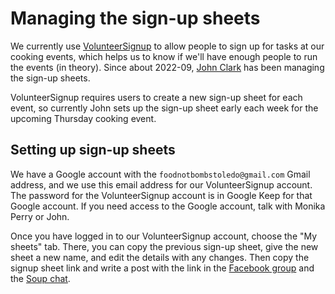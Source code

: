 # Managing the sign-up sheets

We currently use [VolunteerSignup](https://volunteersignup.org/) to allow people to sign up for tasks at our cooking events, which helps us to know if we'll have enough people to run the events (in theory).  Since about 2022-09, [John Clark](mailto:john.l.clark@gmail.com) has been managing the sign-up sheets.

VolunteerSignup requires users to create a new sign-up sheet for each event, so currently John sets up the sign-up sheet early each week for the upcoming Thursday cooking event.

## Setting up sign-up sheets

We have a Google account with the `foodnotbombstoledo@gmail.com` Gmail address, and we use this email address for our VolunteerSignup account.  The password for the VolunteerSignup account is in Google Keep for that Google account.  If you need access to the Google account, talk with Monika Perry or John.

Once you have logged in to our VolunteerSignup account, choose the "My sheets" tab.  There, you can copy the previous sign-up sheet, give the new sheet a new name, and edit the details with any changes.  Then copy the signup sheet link and write a post with the link in the [Facebook group](communication.md#facebook-group) and the [Soup chat](communication.md#facebook-messenger-chat).
